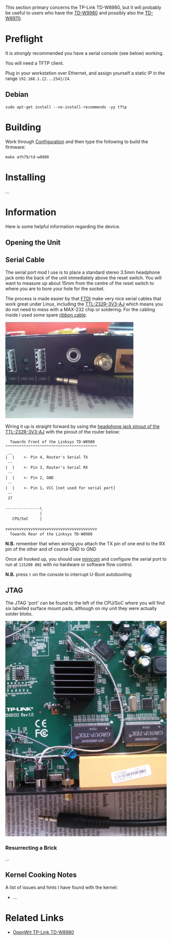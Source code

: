 This section primary concerns the TP-Link TD-W8980, but it will probably be useful to users who have the [TD-W9980](http://wiki.openwrt.org/toh/tp-link/td-w9980) and possibly also the [TD-W8970](http://wiki.openwrt.org/toh/tp-link/td-w8970).

# Preflight

It is *strongly* recommended you have a serial console (see below) working.

You will need a TFTP client.

Plug in your workstation over Ethernet, and assign yourself a static IP in the range `192.168.1.{2...254}/24`.

## Debian

    sudo apt-get install --no-install-recommends -yy tftp

# Building

Work through [Configuration](../../../README.md#configuration) and then type the following to build the firmware:

    make ath79/td-w8980

# Installing

...

# Information

Here is some helpful information regarding the device.

## Opening the Unit



## Serial Cable

The serial port mod I use is to place a standard stereo 3.5mm headphone jack onto the back of the unit immediately above the reset switch.  You will want to measure up about 15mm from the centre of the reset switch to where you are to bore your hole for the socket.

The process is made easier by that [FTDI](http://ftdichip.com/) make very nice serial cables that work great under Linux, including the [TTL-232R-3V3-AJ](http://www.ftdichip.com/Products/Cables/USBTTLSerial.htm) which means you do not need to mess with a MAX-232 chip or soldering.  For the cabling inside I used some spare [ribbon cable](http://en.wikipedia.org/wiki/Ribbon_cable).

![Headphone Jack As a Serial Port](serial.jpeg "Headphone Jack As a Serial Port")

Wiring it up is straight forward by using the [headphone jack pinout of the TTL-232R-3V3-AJ](http://www.ftdichip.com/Images/TTL-232R-AJ%20pinout.jpg) with the pinout of the router below:

      Towards Front of the Linksys TD-W8980
    ^^^^^^^^^^^^^^^^^^^^^^^^^^^^^^^^^^^^^^^^
     __
    |  |    <- Pin 4, Router's Serial TX
     --
    |  |    <- Pin 3, Router's Serial RX
     --
    |  |    <- Pin 2, GND
     --
    |  |    <- Pin 1, VCC [not used for serial port]
     --
     J7
    
    ---------------\
                   |
       CPU/SoC     |
    
    vvvvvvvvvvvvvvvvvvvvvvvvvvvvvvvvvvvvvvvv
      Towards Rear of the Linksys TD-W8980

**N.B.** remember that when wiring you attach the TX pin of one end to the RX pin of the other and of course GND to GND

Once all hooked up, you should use [minicom](http://alioth.debian.org/projects/minicom/) and configure the serial port to run at `115200 8N1` with *no* hardware or software flow control.

**N.B.** press `t` on the console to interrupt U-Boot autobooting

## JTAG

The JTAG 'port' can be found to the left of the CPU/SoC where you will find six labelled surface mount pads, although on my unit they were actually solder blobs.

![Photo of the CPU/SoC with Serial/JTAG Pins](guts.jpeg "Photo of the CPU/SoC with Serial/JTAG Pins")

### Resurrecting a Brick

...

## Kernel Cooking Notes

A list of issues and hints I have found with the kernel:

 * ...

# Related Links

 * [OpenWrt TP-Link TD-W8980](http://wiki.openwrt.org/toh/tp-link/td-w8980)
